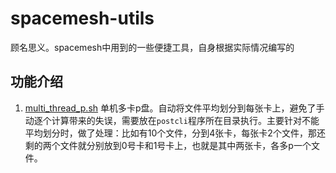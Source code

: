 # spacemesh-utils
顾名思义。spacemesh中用到的一些便捷工具，自身根据实际情况编写的

## 功能介绍
1. [multi_thread_p.sh](script/multi_thread_p.sh_p.sh) 单机多卡p盘。自动将文件平均划分到每张卡上，避免了手动逐个计算带来的失误，需要放在`postcli`程序所在目录执行。主要针对不能平均划分时，做了处理：比如有10个文件，分到4张卡，每张卡2个文件，那还剩的两个文件就分别放到0号卡和1号卡上，也就是其中两张卡，各多p一个文件。